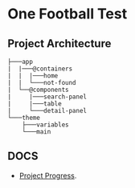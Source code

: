 # One Football Test

## Project Architecture

```console
├───app
|  |───@containers
|  |  |───home
|  |  └───not-found
|  └──@components
|     |───search-panel
|     |───table
|     └───detail-panel
└───theme
    ├───variables
    └───main
```

## DOCS

- [Project Progress](./docs/progress.md).
